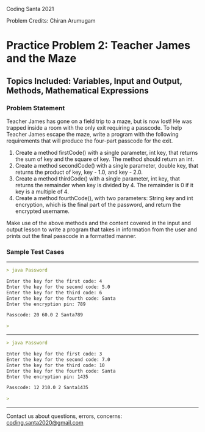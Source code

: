 Coding Santa 2021

Problem Credits: Chiran Arumugam

# Practice Problem 2: Teacher James and the Maze

## Topics Included: Variables, Input and Output, Methods, Mathematical Expressions

### Problem Statement

Teacher James has gone on a field trip to a maze, but is now lost! He was trapped inside a room with the only exit requiring a passcode. To help Teacher James escape the maze, write a program with the following requirements that will produce the four-part passcode for the exit.

1. Create a method firstCode() with a single parameter, int key, that returns the sum of key and the square of key. The method should return an int.
2. Create a method secondCode() with a single parameter, double key, that returns the product of key, key - 1.0, and key - 2.0.
3. Create a method thirdCode() with a single parameter, int key, that returns the remainder when key is divided by 4. The remainder is 0 if it key is a multiple of 4.
4. Create a method fourthCode(), with two parameters: String key and int encryption, which is the final part of the password, and return the encrypted username.

Make use of the above methods and the content covered in the input and output lesson to write a program that takes in information from the user and prints out the final passcode in a formatted manner.

### Sample Test Cases

---

```markdown
> java Password

Enter the key for the first code: 4
Enter the key for the second code: 5.0
Enter the key for the third code: 6
Enter the key for the fourth code: Santa
Enter the encryption pin: 789

Passcode: 20 60.0 2 Santa789

>
```

---

```markdown
> java Password

Enter the key for the first code: 3
Enter the key for the second code: 7.0
Enter the key for the third code: 10
Enter the key for the fourth code: Santa
Enter the encryption pin: 1435

Passcode: 12 210.0 2 Santa1435

>
```

---

Contact us about questions, errors, concerns: coding.santa2020@gmail.com
